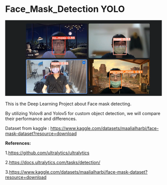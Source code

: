 # Face_Mask_Detection YOLO
![Demo Video ScreenShot](https://github.com/wengjiahuang0529/Face_Mask_Detection_YOLO/blob/master/%E6%88%AA%E5%9C%96.png)

This is the Deep Learning Project about Face mask detecting.

By utilizing Yolov8 and Yolov5 for custom object detection, we will compare their performance and differences.

Dataset from kaggle : https://www.kaggle.com/datasets/maalialharbi/face-mask-dataset?resource=download

**References:**

1.https://github.com/ultralytics/ultralytics

2.https://docs.ultralytics.com/tasks/detection/

3.https://www.kaggle.com/datasets/maalialharbi/face-mask-dataset?resource=download
